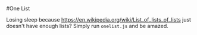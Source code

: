 #One List 

Losing sleep because https://en.wikipedia.org/wiki/List_of_lists_of_lists just doesn't have enough lists?
Simply run `onelist.js` and be amazed.

